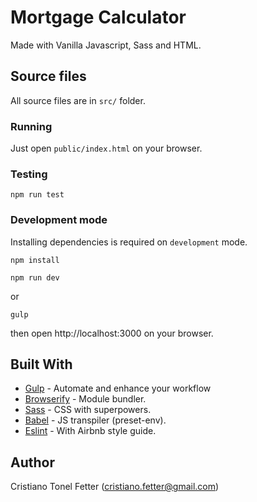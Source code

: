 # Mortgage Calculator

Made with Vanilla Javascript, Sass and HTML.

## Source files

All source files are in `src/` folder.

### Running

Just open `public/index.html` on your browser.

### Testing

```
npm run test
```

### Development mode

Installing dependencies is required on `development` mode.

```
npm install
```

```
npm run dev
```

or

```
gulp
```

then open http://localhost:3000 on your browser.

## Built With

- [Gulp](https://gulpjs.com/) - Automate and enhance your workflow
- [Browserify](http://browserify.org/) - Module bundler.
- [Sass](https://sass-lang.com/) - CSS with superpowers.
- [Babel](https://babeljs.io/) - JS transpiler (preset-env).
- [Eslint](https://eslint.org/) - With Airbnb style guide.

## Author

Cristiano Tonel Fetter (cristiano.fetter@gmail.com)
